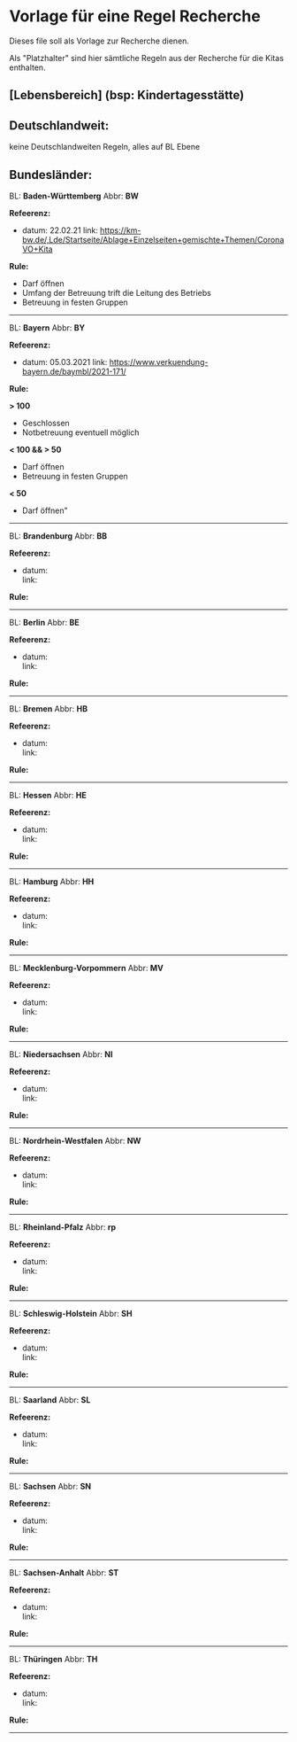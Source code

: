# Vorlage für eine Regel Recherche

Dieses file soll als Vorlage zur Recherche dienen.

Als "Platzhalter" sind hier sämtliche Regeln aus der Recherche für die Kitas enthalten.


## [Lebensbereich] (bsp: Kindertagesstätte)


## Deutschlandweit:

keine Deutschlandweiten Regeln, alles auf BL Ebene



## Bundesländer:


BL: **Baden-Württemberg**
Abbr: **BW**

**Refeerenz:**
- datum:    22.02.21
  link:     https://km-bw.de/,Lde/Startseite/Ablage+Einzelseiten+gemischte+Themen/CoronaVO+Kita


**Rule:**
- Darf öffnen
- Umfang der Betreuung trift die Leitung des Betriebs
- Betreuung in festen Gruppen


---------------------------------------------

BL: **Bayern**
Abbr: **BY**

**Refeerenz:**
- datum:    05.03.2021
  link:     https://www.verkuendung-bayern.de/baymbl/2021-171/


**Rule:**

**> 100**
- Geschlossen
- Notbetreuung  eventuell möglich

**< 100 && > 50**
- Darf öffnen
- Betreuung in festen Gruppen

**< 50**
- Darf öffnen"

------------------------------------------------------------

BL: **Brandenburg**
Abbr: **BB**

**Refeerenz:**
- datum:    
  link:     

**Rule:**

------------------------------------------------------------

BL: **Berlin**
Abbr: **BE**

**Refeerenz:**
- datum:    
  link:     

**Rule:**

------------------------------------------------------------

BL: **Bremen**
Abbr: **HB**

**Refeerenz:**
- datum:    
  link:     

**Rule:**

------------------------------------------------------------

BL: **Hessen**
Abbr: **HE**

**Refeerenz:**
- datum:    
  link:     

**Rule:**

------------------------------------------------------------

BL: **Hamburg**
Abbr: **HH**

**Refeerenz:**
- datum:    
  link:     

**Rule:**

------------------------------------------------------------

BL: **Mecklenburg-Vorpommern**
Abbr: **MV**

**Refeerenz:**
- datum:    
  link:     

**Rule:**

------------------------------------------------------------

BL: **Niedersachsen**
Abbr: **NI**

**Refeerenz:**
- datum:    
  link:     

**Rule:**

------------------------------------------------------------

BL: **Nordrhein-Westfalen**
Abbr: **NW**

**Refeerenz:**
- datum:    
  link:     

**Rule:**

------------------------------------------------------------

BL: **Rheinland-Pfalz**
Abbr: **rp**

**Refeerenz:**
- datum:    
  link:     

**Rule:**

------------------------------------------------------------

BL: **Schleswig-Holstein**
Abbr: **SH**

**Refeerenz:**
- datum:    
  link:     

**Rule:**

------------------------------------------------------------

BL: **Saarland**
Abbr: **SL**

**Refeerenz:**
- datum:    
  link:     

**Rule:**

------------------------------------------------------------

BL: **Sachsen**
Abbr: **SN**

**Refeerenz:**
- datum:    
  link:     

**Rule:**

------------------------------------------------------------

BL: **Sachsen-Anhalt**
Abbr: **ST**

**Refeerenz:**
- datum:    
  link:     

**Rule:**

------------------------------------------------------------

BL: **Thüringen**
Abbr: **TH**

**Refeerenz:**
- datum:    
  link:     

**Rule:**

------------------------------------------------------------
